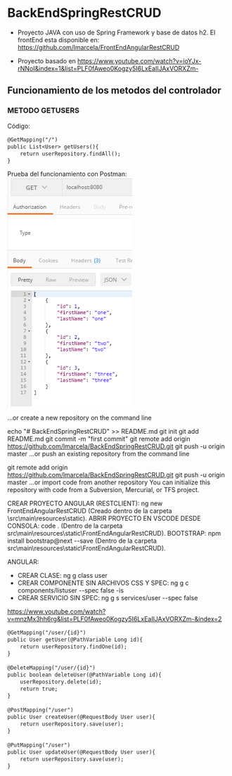 # BackEndSpringRestCRUD

- Proyecto JAVA con uso de Spring Framework y base de datos h2. El frontEnd esta disponible en: https://github.com/lmarcela/FrontEndAngularRestCRUD

- Proyecto basado en https://www.youtube.com/watch?v=ioYJx-rNNoI&index=1&list=PLF0fAweo0Kogzy5I6LxEaIlJAxVORXZm-

## Funcionamiento de los metodos del controlador 

### METODO GETUSERS
Código:

	@GetMapping("/")
	public List<User> getUsers(){
		return userRepository.findAll();
	}
	
Prueba del funcionamiento con Postman:	
![getUsers()](https://github.com/lmarcela/BackEndSpringRestCRUD/blob/master/src/main/resources/static/1.png)


…or create a new repository on the command line

echo "# BackEndSpringRestCRUD" >> README.md
git init
git add README.md
git commit -m "first commit"
git remote add origin https://github.com/lmarcela/BackEndSpringRestCRUD.git
git push -u origin master
…or push an existing repository from the command line

git remote add origin https://github.com/lmarcela/BackEndSpringRestCRUD.git
git push -u origin master
…or import code from another repository
You can initialize this repository with code from a Subversion, Mercurial, or TFS project.


CREAR PROYECTO ANGULAR (RESTCLIENT): ng new FrontEndAngularRestCRUD (Creado dentro de la carpeta \src\main\resources\static).
ABRIR PROYECTO EN VSCODE DESDE CONSOLA: code . (Dentro de la carpeta src\main\resources\\static\FrontEndAngularRestCRUD).
BOOTSTRAP: npm install bootstrap@next --save (Dentro de la carpeta src\main\resources\\static\FrontEndAngularRestCRUD).

ANGULAR:
- CREAR CLASE: ng g class user
- CREAR COMPONENTE SIN ARCHIVOS CSS Y SPEC: ng g c components/listuser --spec false -is
- CREAR SERVICIO SIN SPEC: ng g s services/user --spec false


https://www.youtube.com/watch?v=mnzMx3hh6rg&list=PLF0fAweo0Kogzy5I6LxEaIlJAxVORXZm-&index=2



	@GetMapping("/user/{id}")
	public User getUser(@PathVariable Long id){
		return userRepository.findOne(id);
	}

	@DeleteMapping("/user/{id}")
	public boolean deleteUser(@PathVariable Long id){
		userRepository.delete(id);
		return true;
	}

	@PostMapping("/user")
	public User createUser(@RequestBody User user){
		return userRepository.save(user);
	}

	@PutMapping("/user")
	public User updateUser(@RequestBody User user){
		return userRepository.save(user);
	}